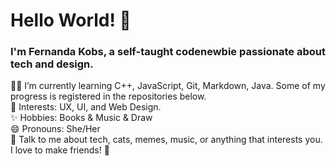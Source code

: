 # Hello World! :wave:

### I'm Fernanda Kobs, a self-taught codenewbie passionate about tech and design.

:woman_technologist: I’m currently learning C++, JavaScript, Git, Markdown, Java. Some of my progress is registered in the repositories below.\
:eyes: Interests: UX, UI, and Web Design.\
:sparkles: Hobbies: Books & Music & Draw\
😄 Pronouns: She/Her\
💬 Talk to me about tech, cats, memes, music, or anything that interests you.  I love to make friends! :hugs:

